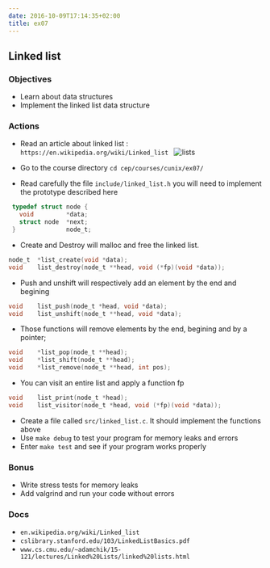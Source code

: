 ```yaml
---
date: 2016-10-09T17:14:35+02:00
title: ex07
---
```

## Linked list

### Objectives
* Learn about data structures
* Implement the linked list data structure

### Actions
* Read an article about linked list : `https://en.wikipedia.org/wiki/Linked_list `
![lists](http://i.stack.imgur.com/xsmmq.png)

* Go to the course directory `cd cep/courses/cunix/ex07/`
* Read carefully the file `include/linked_list.h` you will need to implement the prototype described here
```c
 typedef struct node {
   void         *data;
   struct node  *next;
 }              node_t;
```

* Create and Destroy will malloc and free the linked list.
```c
node_t  *list_create(void *data);
void    list_destroy(node_t **head, void (*fp)(void *data));
```
* Push and unshift will respectively add an element by the end and begining
```c
void    list_push(node_t *head, void *data);
void    list_unshift(node_t **head, void *data);
```

* Those functions will remove elements by the end, begining and by a pointer;
```c
void    *list_pop(node_t **head);
void    *list_shift(node_t **head);
void    *list_remove(node_t **head, int pos);
```

* You can visit an entire list and apply a function fp
```c
void    list_print(node_t *head);
void    list_visitor(node_t *head, void (*fp)(void *data));
```

* Create a file called  `src/linked_list.c`. It should implement the functions above
* Use `make debug` to test your program for memory leaks and errors
* Enter `make test` and see if your program works properly

### Bonus
 * Write stress tests for memory leaks
 * Add valgrind and run your code without errors

### Docs
* `en.wikipedia.org/wiki/Linked_list`
* `cslibrary.stanford.edu/103/LinkedListBasics.pdf`
* `www.cs.cmu.edu/~adamchik/15-121/lectures/Linked%20Lists/linked%20lists.html`
